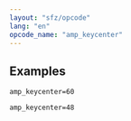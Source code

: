 ```yaml
---
layout: "sfz/opcode"
lang: "en"
opcode_name: "amp_keycenter"
---
```

## Examples

```
amp_keycenter=60

amp_keycenter=48
```
